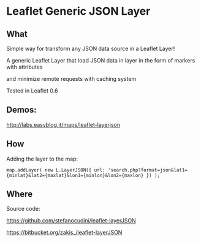 Leaflet Generic JSON Layer
============

What
------

Simple way for transform any JSON data source in a Leaflet Layer!

A generic Leaflet Layer that load JSON data in layer in the form of markers with attributes

and minimize remote requests with caching system

Tested in Leaflet 0.6


Demos:
------
http://labs.easyblog.it/maps/leaflet-layerjson


How
------

Adding the layer to the map:

```
map.addLayer( new L.LayerJSON({ url: 'search.php?format=json&lat1={minlat}&lat2={maxlat}&lon1={minlon}&lon2={maxlon} }) );

```

Where
------

Source code:

https://github.com/stefanocudini/leaflet-layerJSON

https://bitbucket.org/zakis_/leaflet-layerJSON
